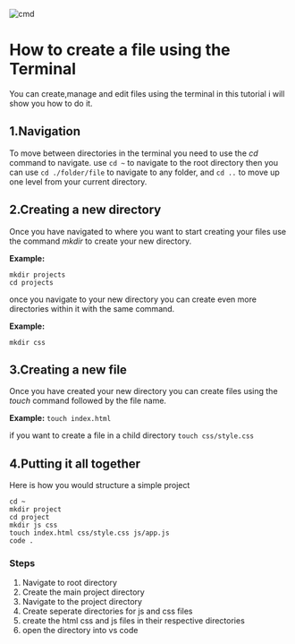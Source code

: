 ![cmd](https://images.unsplash.com/photo-1629654291663-b91ad427698f?q=80&w=2874&auto=format&fit=crop&ixlib=rb-4.1.0&ixid=M3wxMjA3fDB8MHxwaG90by1wYWdlfHx8fGVufDB8fHx8fA%3D%3D)
# How to create a file using the Terminal
You can create,manage and edit files using the terminal in this tutorial i will show you how to do it.

## 1.Navigation
To move between directories in the terminal you need to use the _cd_ command to navigate.
use `cd ~` to navigate to the root directory then you can use `cd ./folder/file` to navigate to any folder, and `cd ..` to move up one level from your current directory.


## 2.Creating a new directory
Once you have navigated to where you want to start creating your files use the command _mkdir_ to create your new directory.

**Example:** 
```
mkdir projects
cd projects
```
once you navigate to your new directory you can create even more directories within it with the same command.

**Example:**

`mkdir css`


 
## 3.Creating a new file
Once you have created your new directory you can create files using the _touch_ command followed by the file name.

**Example:**
 `touch index.html`

if you want to create a file in a child directory  `touch css/style.css`



## 4.Putting it all together
Here is how you would structure a simple project
```
cd ~
mkdir project
cd project
mkdir js css
touch index.html css/style.css js/app.js
code .
```
### Steps
1. Navigate to root directory
2. Create the main project directory
3. Navigate to the project directory
4. Create seperate directories for js and css files
5. create the html css and js files in their respective directories
6. open the directory into vs code